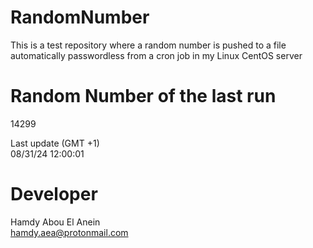 # RandomNumber    
This is a test repository where a random number is pushed to a file automatically passwordless from a cron job in my Linux CentOS server    
# Random Number of the last run   
14299
      
Last update (GMT +1)    
08/31/24 12:00:01
# Developer    
Hamdy Abou El Anein   
hamdy.aea@protonmail.com
